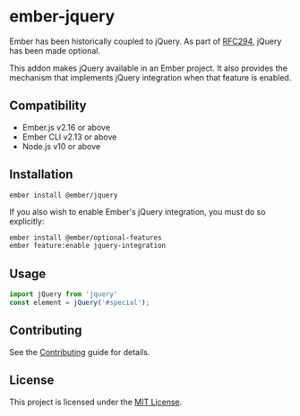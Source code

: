 ember-jquery
==============================================================================

Ember has been historically coupled to jQuery. As part of 
[RFC294](https://github.com/emberjs/rfcs/blob/master/text/0294-optional-jquery.md#introduce-emberjquery-package),
jQuery has been made optional. 

This addon makes jQuery available in an Ember project. It also provides the mechanism that implements jQuery 
integration when that feature is enabled. 


Compatibility
------------------------------------------------------------------------------

* Ember.js v2.16 or above
* Ember CLI v2.13 or above
* Node.js v10 or above


Installation
------------------------------------------------------------------------------

```
ember install @ember/jquery
```

If you also wish to enable Ember's jQuery integration, you must do so explicitly:

```bash
ember install @ember/optional-features
ember feature:enable jquery-integration
``` 

Usage
------------------------------------------------------------------------------

```js
import jQuery from 'jquery'
const element = jQuery('#special');
```

Contributing
------------------------------------------------------------------------------

See the [Contributing](CONTRIBUTING.md) guide for details.


License
------------------------------------------------------------------------------

This project is licensed under the [MIT License](LICENSE.md).
